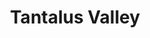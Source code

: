 ---
layout: product
product_id: 1419071094846
id: 1419071094846
title: Tantalus Valley
body_html: >-
  <p>Taken in the Tantalus Valley mountain range in the summer of 2015.</p>

  <p>A co-worker and I ended up going camping up a forestry road in the mountains adjacent to the Tantalus Valley mountain range on a beautiful summer day. The night was full of long conversations, stargazing and gin and juice; the perfect recipe for a great night.</p>

  <p> </p>
vendor: Connell McCarthy
product_type: Posters, Prints, & Visual Artwork
created_at: 2018-08-22T19:56:08-04:00
handle: tantalus-valley
updated_at: 2022-11-23T20:04:15-05:00
published_at: 2018-08-22T19:38:24-04:00
template_suffix: ""
status: active
published_scope: global
tags: Batch 01, mountain, mountains, Print, sunset
admin_graphql_api_id: gid://shopify/Product/1419071094846
variants:
  - id: 39577230114878
    product_id: 1419071094846
    title: 8x10” / Full Colour
    price: "35.00"
    sku: CM-PP-B1-15-XXS-FC
    position: 1
    inventory_policy: continue
    compare_at_price: null
    fulfillment_service: manual
    inventory_management: shopify
    option1: 8x10”
    option2: Full Colour
    option3: null
    created_at: 2021-09-01T15:14:41-04:00
    updated_at: 2022-02-07T16:16:01-05:00
    taxable: true
    barcode: ""
    grams: 208
    image_id: 6198879486014
    weight: 0.208
    weight_unit: kg
    inventory_item_id: 41671670759486
    inventory_quantity: 100
    old_inventory_quantity: 100
    requires_shipping: true
    admin_graphql_api_id: gid://shopify/ProductVariant/39577230114878
  - id: 39577230147646
    product_id: 1419071094846
    title: 8x10” / Black & White
    price: "35.00"
    sku: CM-PP-B1-15-XXS-BW
    position: 2
    inventory_policy: continue
    compare_at_price: null
    fulfillment_service: manual
    inventory_management: shopify
    option1: 8x10”
    option2: Black & White
    option3: null
    created_at: 2021-09-01T15:14:41-04:00
    updated_at: 2022-02-07T16:16:08-05:00
    taxable: true
    barcode: ""
    grams: 208
    image_id: 6198879453246
    weight: 0.208
    weight_unit: kg
    inventory_item_id: 41671670792254
    inventory_quantity: 100
    old_inventory_quantity: 100
    requires_shipping: true
    admin_graphql_api_id: gid://shopify/ProductVariant/39577230147646
  - id: 39577230180414
    product_id: 1419071094846
    title: 8.5x11” / Full Colour
    price: "35.00"
    sku: CM-PP-B1-15-XS-FC
    position: 3
    inventory_policy: continue
    compare_at_price: null
    fulfillment_service: manual
    inventory_management: shopify
    option1: 8.5x11”
    option2: Full Colour
    option3: null
    created_at: 2021-09-01T15:14:41-04:00
    updated_at: 2022-02-07T16:16:05-05:00
    taxable: true
    barcode: ""
    grams: 208
    image_id: 6198879486014
    weight: 0.208
    weight_unit: kg
    inventory_item_id: 41671670825022
    inventory_quantity: 100
    old_inventory_quantity: 100
    requires_shipping: true
    admin_graphql_api_id: gid://shopify/ProductVariant/39577230180414
  - id: 39577230213182
    product_id: 1419071094846
    title: 8.5x11” / Black & White
    price: "35.00"
    sku: CM-PP-B1-15-XS-BW
    position: 4
    inventory_policy: continue
    compare_at_price: null
    fulfillment_service: manual
    inventory_management: shopify
    option1: 8.5x11”
    option2: Black & White
    option3: null
    created_at: 2021-09-01T15:14:41-04:00
    updated_at: 2022-02-07T16:16:05-05:00
    taxable: true
    barcode: ""
    grams: 208
    image_id: 6198879453246
    weight: 0.208
    weight_unit: kg
    inventory_item_id: 41671670857790
    inventory_quantity: 100
    old_inventory_quantity: 100
    requires_shipping: true
    admin_graphql_api_id: gid://shopify/ProductVariant/39577230213182
  - id: 39577230245950
    product_id: 1419071094846
    title: 13x19” / Full Colour
    price: "40.00"
    sku: CM-PP-B1-15-S-FC
    position: 5
    inventory_policy: continue
    compare_at_price: null
    fulfillment_service: manual
    inventory_management: shopify
    option1: 13x19”
    option2: Full Colour
    option3: null
    created_at: 2021-09-01T15:14:41-04:00
    updated_at: 2022-02-07T16:16:05-05:00
    taxable: true
    barcode: ""
    grams: 208
    image_id: 6198879486014
    weight: 0.208
    weight_unit: kg
    inventory_item_id: 41671670890558
    inventory_quantity: 100
    old_inventory_quantity: 100
    requires_shipping: true
    admin_graphql_api_id: gid://shopify/ProductVariant/39577230245950
  - id: 39577230278718
    product_id: 1419071094846
    title: 13x19” / Black & White
    price: "40.00"
    sku: CM-PP-B1-15-S-BW
    position: 6
    inventory_policy: continue
    compare_at_price: null
    fulfillment_service: manual
    inventory_management: shopify
    option1: 13x19”
    option2: Black & White
    option3: null
    created_at: 2021-09-01T15:14:41-04:00
    updated_at: 2022-02-07T16:16:06-05:00
    taxable: true
    barcode: ""
    grams: 208
    image_id: 6198879453246
    weight: 0.208
    weight_unit: kg
    inventory_item_id: 41671670923326
    inventory_quantity: 100
    old_inventory_quantity: 100
    requires_shipping: true
    admin_graphql_api_id: gid://shopify/ProductVariant/39577230278718
  - id: 39577230311486
    product_id: 1419071094846
    title: 16x20” / Full Colour
    price: "50.00"
    sku: CM-PP-B1-15-M-FC
    position: 7
    inventory_policy: continue
    compare_at_price: null
    fulfillment_service: manual
    inventory_management: shopify
    option1: 16x20”
    option2: Full Colour
    option3: null
    created_at: 2021-09-01T15:14:41-04:00
    updated_at: 2022-02-07T16:16:05-05:00
    taxable: true
    barcode: ""
    grams: 208
    image_id: 6198879486014
    weight: 0.208
    weight_unit: kg
    inventory_item_id: 41671670956094
    inventory_quantity: 100
    old_inventory_quantity: 100
    requires_shipping: true
    admin_graphql_api_id: gid://shopify/ProductVariant/39577230311486
  - id: 39577230344254
    product_id: 1419071094846
    title: 16x20” / Black & White
    price: "50.00"
    sku: CM-PP-B1-15-M-BW
    position: 8
    inventory_policy: continue
    compare_at_price: null
    fulfillment_service: manual
    inventory_management: shopify
    option1: 16x20”
    option2: Black & White
    option3: null
    created_at: 2021-09-01T15:14:41-04:00
    updated_at: 2022-02-07T16:16:11-05:00
    taxable: true
    barcode: ""
    grams: 208
    image_id: 6198879453246
    weight: 0.208
    weight_unit: kg
    inventory_item_id: 41671670988862
    inventory_quantity: 100
    old_inventory_quantity: 100
    requires_shipping: true
    admin_graphql_api_id: gid://shopify/ProductVariant/39577230344254
  - id: 39577230377022
    product_id: 1419071094846
    title: 20x24” / Full Colour
    price: "60.00"
    sku: CM-PP-B1-15-L-FC
    position: 9
    inventory_policy: continue
    compare_at_price: null
    fulfillment_service: manual
    inventory_management: shopify
    option1: 20x24”
    option2: Full Colour
    option3: null
    created_at: 2021-09-01T15:14:41-04:00
    updated_at: 2022-02-07T16:16:10-05:00
    taxable: true
    barcode: ""
    grams: 208
    image_id: 6198879486014
    weight: 0.208
    weight_unit: kg
    inventory_item_id: 41671671021630
    inventory_quantity: 100
    old_inventory_quantity: 100
    requires_shipping: true
    admin_graphql_api_id: gid://shopify/ProductVariant/39577230377022
  - id: 39577230409790
    product_id: 1419071094846
    title: 20x24” / Black & White
    price: "60.00"
    sku: CM-PP-B1-15-L-BW
    position: 10
    inventory_policy: continue
    compare_at_price: null
    fulfillment_service: manual
    inventory_management: shopify
    option1: 20x24”
    option2: Black & White
    option3: null
    created_at: 2021-09-01T15:14:41-04:00
    updated_at: 2022-02-07T16:16:11-05:00
    taxable: true
    barcode: ""
    grams: 208
    image_id: 6198879453246
    weight: 0.208
    weight_unit: kg
    inventory_item_id: 41671671054398
    inventory_quantity: 100
    old_inventory_quantity: 100
    requires_shipping: true
    admin_graphql_api_id: gid://shopify/ProductVariant/39577230409790
  - id: 39577230442558
    product_id: 1419071094846
    title: 20x30” / Full Colour
    price: "70.00"
    sku: CM-PP-B1-15-XL-FC
    position: 11
    inventory_policy: continue
    compare_at_price: null
    fulfillment_service: manual
    inventory_management: shopify
    option1: 20x30”
    option2: Full Colour
    option3: null
    created_at: 2021-09-01T15:14:41-04:00
    updated_at: 2022-02-07T16:16:11-05:00
    taxable: true
    barcode: ""
    grams: 208
    image_id: 6198879486014
    weight: 0.208
    weight_unit: kg
    inventory_item_id: 41671671087166
    inventory_quantity: 100
    old_inventory_quantity: 100
    requires_shipping: true
    admin_graphql_api_id: gid://shopify/ProductVariant/39577230442558
  - id: 39577230475326
    product_id: 1419071094846
    title: 20x30” / Black & White
    price: "70.00"
    sku: CM-PP-B1-15-XL-BW
    position: 12
    inventory_policy: continue
    compare_at_price: null
    fulfillment_service: manual
    inventory_management: shopify
    option1: 20x30”
    option2: Black & White
    option3: null
    created_at: 2021-09-01T15:14:41-04:00
    updated_at: 2022-02-07T16:16:11-05:00
    taxable: true
    barcode: ""
    grams: 208
    image_id: 6198879453246
    weight: 0.208
    weight_unit: kg
    inventory_item_id: 41671671119934
    inventory_quantity: 100
    old_inventory_quantity: 100
    requires_shipping: true
    admin_graphql_api_id: gid://shopify/ProductVariant/39577230475326
  - id: 39577230508094
    product_id: 1419071094846
    title: 24x36” / Full Colour
    price: "90.00"
    sku: CM-PP-B1-15-XXL-FC
    position: 13
    inventory_policy: continue
    compare_at_price: null
    fulfillment_service: manual
    inventory_management: shopify
    option1: 24x36”
    option2: Full Colour
    option3: null
    created_at: 2021-09-01T15:14:41-04:00
    updated_at: 2022-02-07T16:16:12-05:00
    taxable: true
    barcode: ""
    grams: 208
    image_id: 6198879486014
    weight: 0.208
    weight_unit: kg
    inventory_item_id: 41671671152702
    inventory_quantity: 100
    old_inventory_quantity: 100
    requires_shipping: true
    admin_graphql_api_id: gid://shopify/ProductVariant/39577230508094
  - id: 39577230540862
    product_id: 1419071094846
    title: 24x36” / Black & White
    price: "90.00"
    sku: CM-PP-B1-15-XXL-BW
    position: 14
    inventory_policy: continue
    compare_at_price: null
    fulfillment_service: manual
    inventory_management: shopify
    option1: 24x36”
    option2: Black & White
    option3: null
    created_at: 2021-09-01T15:14:41-04:00
    updated_at: 2022-02-07T16:16:16-05:00
    taxable: true
    barcode: ""
    grams: 208
    image_id: 6198879453246
    weight: 0.208
    weight_unit: kg
    inventory_item_id: 41671671185470
    inventory_quantity: 100
    old_inventory_quantity: 100
    requires_shipping: true
    admin_graphql_api_id: gid://shopify/ProductVariant/39577230540862
  - id: 39577230573630
    product_id: 1419071094846
    title: 30x40” / Full Colour
    price: "100.00"
    sku: CM-PP-B1-15-XXXL-FC
    position: 15
    inventory_policy: continue
    compare_at_price: null
    fulfillment_service: manual
    inventory_management: shopify
    option1: 30x40”
    option2: Full Colour
    option3: null
    created_at: 2021-09-01T15:14:41-04:00
    updated_at: 2022-02-07T16:16:15-05:00
    taxable: true
    barcode: ""
    grams: 208
    image_id: 6198879486014
    weight: 0.208
    weight_unit: kg
    inventory_item_id: 41671671218238
    inventory_quantity: 100
    old_inventory_quantity: 100
    requires_shipping: true
    admin_graphql_api_id: gid://shopify/ProductVariant/39577230573630
  - id: 39577230606398
    product_id: 1419071094846
    title: 30x40” / Black & White
    price: "100.00"
    sku: CM-PP-B1-15-XXXL-BW
    position: 16
    inventory_policy: continue
    compare_at_price: null
    fulfillment_service: manual
    inventory_management: shopify
    option1: 30x40”
    option2: Black & White
    option3: null
    created_at: 2021-09-01T15:14:41-04:00
    updated_at: 2022-02-07T16:16:15-05:00
    taxable: true
    barcode: ""
    grams: 208
    image_id: 6198879453246
    weight: 0.208
    weight_unit: kg
    inventory_item_id: 41671671251006
    inventory_quantity: 100
    old_inventory_quantity: 100
    requires_shipping: true
    admin_graphql_api_id: gid://shopify/ProductVariant/39577230606398
options:
  - id: 1948210921534
    product_id: 1419071094846
    name: Size
    position: 1
    values:
      - 8x10”
      - 8.5x11”
      - 13x19”
      - 16x20”
      - 20x24”
      - 20x30”
      - 24x36”
      - 30x40”
  - id: 8590055440446
    product_id: 1419071094846
    name: Color
    position: 2
    values:
      - Full Colour
      - Black & White
images:
  - id: 6198879486014
    product_id: 1419071094846
    position: 1
    created_at: 2019-03-04T19:57:21-05:00
    updated_at: 2019-10-20T18:44:16-04:00
    alt: null
    width: 1000
    height: 1500
    src: https://cdn.shopify.com/s/files/1/1624/2355/products/CM---Tantalus-Valley-_Product-Mockup-2019.jpg?v=1571611456
    variant_ids:
      - 39577230114878
      - 39577230180414
      - 39577230245950
      - 39577230311486
      - 39577230377022
      - 39577230442558
      - 39577230508094
      - 39577230573630
    admin_graphql_api_id: gid://shopify/ProductImage/6198879486014
  - id: 6198879453246
    product_id: 1419071094846
    position: 2
    created_at: 2019-03-04T19:57:20-05:00
    updated_at: 2019-10-20T18:44:16-04:00
    alt: null
    width: 1000
    height: 1500
    src: https://cdn.shopify.com/s/files/1/1624/2355/products/CM---Tantalus-Valley-_Product-Mockup-2019_-B_W.jpg?v=1571611456
    variant_ids:
      - 39577230147646
      - 39577230213182
      - 39577230278718
      - 39577230344254
      - 39577230409790
      - 39577230475326
      - 39577230540862
      - 39577230606398
    admin_graphql_api_id: gid://shopify/ProductImage/6198879453246
  - id: 28230363971646
    product_id: 1419071094846
    position: 3
    created_at: 2021-05-04T21:03:46-04:00
    updated_at: 2021-05-04T21:03:46-04:00
    alt: null
    width: 2000
    height: 1800
    src: https://cdn.shopify.com/s/files/1/1624/2355/products/PAR_02_0001_75045f1c-e62b-455e-87d4-46938dfc72d1.png?v=1620176626
    variant_ids: []
    admin_graphql_api_id: gid://shopify/ProductImage/28230363971646
  - id: 29846620176446
    product_id: 1419071094846
    position: 4
    created_at: 2022-11-23T20:04:15-05:00
    updated_at: 2022-11-23T20:04:15-05:00
    alt: null
    width: 1958
    height: 1306
    src: https://cdn.shopify.com/s/files/1/1624/2355/products/TantalusValley.jpg?v=1669251855
    variant_ids: []
    admin_graphql_api_id: gid://shopify/ProductImage/29846620176446
image:
  id: 6198879486014
  product_id: 1419071094846
  position: 1
  created_at: 2019-03-04T19:57:21-05:00
  updated_at: 2019-10-20T18:44:16-04:00
  alt: null
  width: 1000
  height: 1500
  src: https://cdn.shopify.com/s/files/1/1624/2355/products/CM---Tantalus-Valley-_Product-Mockup-2019.jpg?v=1571611456
  variant_ids:
    - 39577230114878
    - 39577230180414
    - 39577230245950
    - 39577230311486
    - 39577230377022
    - 39577230442558
    - 39577230508094
    - 39577230573630
  admin_graphql_api_id: gid://shopify/ProductImage/6198879486014

---